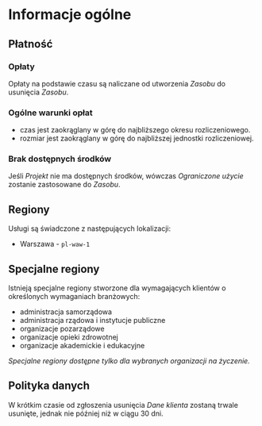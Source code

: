 # Informacje ogólne

## Płatność

### Opłaty

Opłaty na podstawie czasu są naliczane od utworzenia *Zasobu* do usunięcia *Zasobu*.

### Ogólne warunki opłat

* czas jest zaokrąglany w górę do najbliższego okresu rozliczeniowego.
* rozmiar jest zaokrąglany w górę do najbliższej jednostki rozliczeniowej.

### Brak dostępnych środków

Jeśli *Projekt* nie ma dostępnych środków, wówczas *Ograniczone użycie* zostanie zastosowane do *Zasobu*.

## Regiony

Usługi są świadczone z następujących lokalizacji:

* Warszawa - ```pl-waw-1```

## Specjalne regiony

Istnieją specjalne regiony stworzone dla wymagających klientów o określonych wymaganiach branżowych:

* administracja samorządowa
* administracja rządowa i instytucje publiczne
* organizacje pozarządowe
* organizacje opieki zdrowotnej
* organizacje akademickie i edukacyjne

*Specjalne regiony dostępne tylko dla wybranych organizacji na życzenie.*

## Polityka danych

W krótkim czasie od zgłoszenia usunięcia *Dane klienta* zostaną trwale usunięte, jednak nie później niż w ciągu 30 dni.